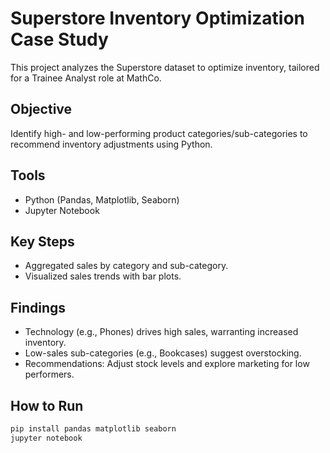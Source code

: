 # Superstore Inventory Optimization Case Study

This project analyzes the Superstore dataset to optimize inventory, tailored for a Trainee Analyst role at MathCo.

## Objective
Identify high- and low-performing product categories/sub-categories to recommend inventory adjustments using Python.

## Tools
- Python (Pandas, Matplotlib, Seaborn)
- Jupyter Notebook

## Key Steps
- Aggregated sales by category and sub-category.
- Visualized sales trends with bar plots.

## Findings
- Technology (e.g., Phones) drives high sales, warranting increased inventory.
- Low-sales sub-categories (e.g., Bookcases) suggest overstocking.
- Recommendations: Adjust stock levels and explore marketing for low performers.

## How to Run
```bash
pip install pandas matplotlib seaborn
jupyter notebook
